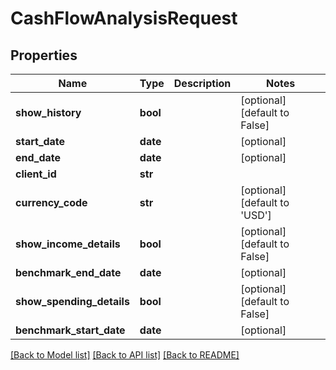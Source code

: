 # CashFlowAnalysisRequest

## Properties
Name | Type | Description | Notes
------------ | ------------- | ------------- | -------------
**show_history** | **bool** |  | [optional] [default to False]
**start_date** | **date** |  | [optional] 
**end_date** | **date** |  | [optional] 
**client_id** | **str** |  | 
**currency_code** | **str** |  | [optional] [default to 'USD']
**show_income_details** | **bool** |  | [optional] [default to False]
**benchmark_end_date** | **date** |  | [optional] 
**show_spending_details** | **bool** |  | [optional] [default to False]
**benchmark_start_date** | **date** |  | [optional] 

[[Back to Model list]](../README.md#documentation-for-models) [[Back to API list]](../README.md#documentation-for-api-endpoints) [[Back to README]](../README.md)


